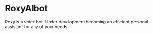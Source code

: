 # RoxyAIbot
Roxy is a voice bot. Under development becoming an efficient personal assistant for any of your needs.
